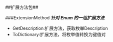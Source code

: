 ##扩展方法包##

###ExtensionMethod
***针对 **Enum** 的一组扩展方法***

 - GetDescription:扩展方法，获取枚举Description
 - ToDictionary:扩展方法，将枚举值转换为键值对

